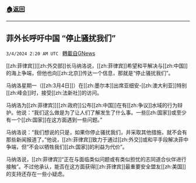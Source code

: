 ###  [:house:返回](README.md)
---


## 菲外长呼吁中国 “停止骚扰我们”
`3/4/2024 2:20 AM UTC ` [轉載自GNews](https://gnews.org/articles/2362046)

[[zh:菲律宾]][[zh:外交部]]长马纳洛说，[[zh:菲律宾]]希望和平解决与[[zh:中国]]的海上争端，但他也向[[zh:北京]]传达一个信息，那就是“停止骚扰我们”。

马纳洛星期一（[[zh:3月4日]]）在[[zh:墨尔本]]出席亚细安-[[zh:澳大利亚]]特别[[zh:峰会]]时，接受[[zh:法新社]]的访问。

马纳洛为[[zh:菲律宾]][[zh:政府]]公布[[zh:中国]]在有[[zh:争议]]水域的行为辩护。他说：“我们这么做是为了让人们了解发生了什么事。一些[[zh:国家]]或至少有一个[[zh:国家]]在这方面遇到一些问题。”

马纳洛说：“我们想说的只是，如果你停止骚扰我们，并采取其他措施，就不会有那些新闻报道了。”他说，[[zh:菲律宾]]致力于通过[[zh:外交]]或和平手段解决菲中争端，但“不会以牺牲我们[[zh:国家]]的利益为代价”。

马纳洛说，[[zh:菲律宾]]“正在与面临类似问题或有类似担忧的志同道合伙伴进行接触”。不过他承认，能否在这方面获得[[zh:菲律宾]]最重要安全盟友[[zh:美国]]的支持还存在一些小疑虑。
